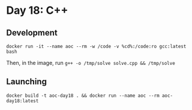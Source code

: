 # Day 18: C++

## Development

```
docker run -it --name aoc --rm -w /code -v %cd%:/code:ro gcc:latest bash
```

Then, in the image, run `g++ -o /tmp/solve solve.cpp && /tmp/solve`

## Launching

```
docker build -t aoc-day18 . && docker run --name aoc --rm aoc-day18:latest
```
